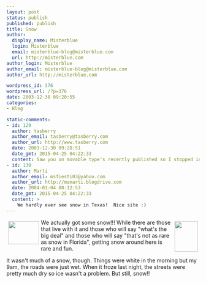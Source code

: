 ```yaml
---
layout: post
status: publish
published: publish
title: Snow
author:
  display_name: Misterblue
  login: Misterblue
  email: misterblue-blog@misterblue.com
  url: http://misterblue.com
author_login: Misterblue
author_email: misterblue-blog@misterblue.com
author_url: http://misterblue.com

wordpress_id: 376
wordpress_url: /?p=376
date: 2003-12-30 09:20:55
categories:
- Blog

static-comments:
- id: 129
  author: tasberry
  author_email: tasberry@tasberry.com
  author_url: http://www.tasberry.com
  date: 2003-12-30 09:28:51
  date_gmt: 2015-04-25 04:22:33
  content: Saw you on movable type's recently published so I stopped in. Nice blog you have here. Feel free to stop by mine.
- id: 130
  author: Marti
  author_email: msfiesti03@yahoo.com
  author_url: http://msmarti.blogdrive.com
  date: 2004-01-04 08:12:53
  date_gmt: 2015-04-25 04:22:33
  content: >
    We hardly ever see snow in Texas!  Nice site :)
---
```

<a href="http://pics.misterblue.com/onepic/20031200-Misc/w640/h480/IMG_3613.jpg"
      target="onepic">
    <img src="http://pics.misterblue.com/20031200-Misc/80/60/IMG_3613.jpg"
            style="float: left; margin: 5px" height="60" width="80" alt=""/>
</a>
<a href="http://pics.misterblue.com/onepic/20031200-Misc/w480/h640/IMG_3617.jpg"
      target="onepic">
    <img src="http://pics.misterblue.com/20031200-Misc/60/80/IMG_3617.jpg"
            style="float: right; margin: 5px" height="80" width="60" alt=""/>
</a>
<p>
We actually got some snow!!!
While there are those that live with it and those who will say "what's the big deal" and those who will say "that's not as rare as snow in Florida", getting snow around here is rare and fun.
</p>
<p>
It wasn't much of a snow, though.
Things were white in the morning but my 9am, the roads were just wet.  When it froze last night, the streets were pretty much dry so ice wasn't a problem.
But still, snow!!
</p>
